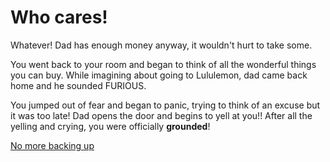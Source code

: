 # Who cares!

Whatever!  Dad has enough money anyway, it wouldn't hurt to take some.

You went back to your room and began to think of all the wonderful things you can buy.  While imagining about going to Lululemon, dad came back home and he sounded FURIOUS.

You jumped out of fear and began to panic, trying to think of an excuse but it was too late!  Dad opens the door and begins to yell at you!!  After all the yelling and crying, you were officially **grounded**!

[No more backing up](../explore/grounded.md)

